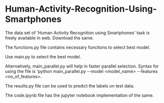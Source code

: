 # Human-Activity-Recognition-Using-Smartphones

The data set of 'Human Activity Recognition using Smartphones' task is freely available in web. Download the same.

The functions.py file contains necessary functions to select best model.

Use main.py to select the best model.

Alternatively, main_parallel.py will help in faster parallel selection. Syntax for using the file is 'python main_parallel.py --model <model_name> --features <no_of_features>.

The results.py file can be used to predict the labels on test data.

The code.ipynb file has the jupyter notebook implementation of the same.
